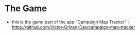 # The Game

- this is the game part of the app "Campaign Map Tracker" : https://github.com/Victor-Grinan-Dev/campaign-map-tracker
